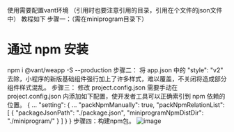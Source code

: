 使用需要配置vant环境
（引用时也要注意引用的目录，引用在个文件的json文件中）
教程如下
步骤一：（需在miniprogram目录下）
# 通过 npm 安装
npm i @vant/weapp -S --production
步骤二：
将 app.json 中的 "style": "v2" 去除，小程序的新版基础组件强行加上了许多样式，难以覆盖，不关闭将造成部分组件样式混乱。
步骤三：
修改 project.config.json
需要手动在 project.config.json 内添加如下配置，使开发者工具可以正确索引到 npm 依赖的位置。
{
  ...
  "setting": {
    ...
    "packNpmManually": true,
    "packNpmRelationList": [
      {
        "packageJsonPath": "./package.json",
        "miniprogramNpmDistDir": "./miniprogram/"
      }
    ]
  }
}
步骤四：构建npm包。
![image](https://user-images.githubusercontent.com/67893995/126578390-75576566-3693-49f7-afd4-724fdeca1ac9.png)
